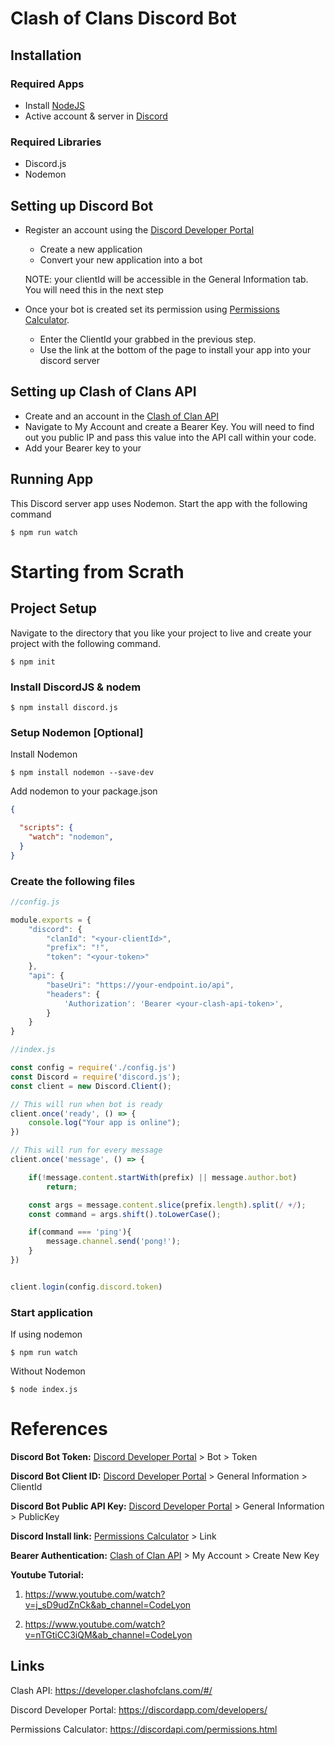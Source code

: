 # Clash of Clans Discord Bot

## Installation

### Required Apps

* Install [NodeJS](https://nodejs.org/en/)
* Active account & server in [Discord](https://discord.com/login)

### Required Libraries

* Discord.js
* Nodemon

## Setting up Discord Bot

* Register an account using the [Discord Developer Portal](https://discordapp.com/developers/)
    * Create a new application
    * Convert your new application into a bot
    
    NOTE: your clientId will be accessible in the General Information tab. You will need this in the next step

* Once your bot is created set its permission using [Permissions Calculator](https://discordapp.com/developers/). 

    * Enter the ClientId your grabbed in the previous step.        
    * Use the link at the bottom of the page to install your app into your discord server 

## Setting up Clash of Clans API


* Create and an account in the [Clash of Clan API](https://developer.clashofclans.com/#/)
*  Navigate to My Account and create a Bearer Key. You will need to find out you public IP and pass this value into the API call within your code.
* Add your Bearer key to your 

## Running App

This Discord server app uses Nodemon. Start the app with the following command

```
$ npm run watch
```


# Starting from Scrath

## Project Setup

Navigate to the directory that you like your project to live and create your project with the following command.

```shell
$ npm init
```

### Install DiscordJS & nodem

```shell
$ npm install discord.js
```

### Setup Nodemon [Optional] 

Install Nodemon
```shell
$ npm install nodemon --save-dev
```

Add nodemon to your package.json
```json
{

  "scripts": {
    "watch": "nodemon",
  }
}
```

### Create the following files

```javascript
//config.js

module.exports = {
    "discord": {
        "clanId": "<your-clientId>",
        "prefix": "!",
        "token": "<your-token>"
    },
    "api": {
        "baseUri": "https://your-endpoint.io/api",
        "headers": {
            'Authorization': 'Bearer <your-clash-api-token>',
        }
    }
}

```

```javascript
//index.js

const config = require('./config.js')
const Discord = require('discord.js');
const client = new Discord.Client();

// This will run when bot is ready
client.once('ready', () => {
    console.log("Your app is online");
})

// This will run for every message
client.once('message', () => {

    if(!message.content.startWith(prefix) || message.author.bot)
        return;

    const args = message.content.slice(prefix.length).split(/ +/);
    const command = args.shift().toLowerCase();

    if(command === 'ping'){
        message.channel.send('pong!');
    }
})


client.login(config.discord.token)

```

### Start application

If using nodemon
```
$ npm run watch 
```

Without Nodemon 
```
$ node index.js
```

# References

**Discord Bot Token:** [Discord Developer Portal](https://discordapp.com/developers/) > Bot > Token

**Discord Bot Client ID:** [Discord Developer Portal](https://discordapp.com/developers/) > General Information > ClientId

**Discord Bot Public API Key:** [Discord Developer Portal](https://discordapp.com/developers/) > General Information > PublicKey

**Discord Install link:** [Permissions Calculator](https://discordapp.com/developers/) > Link

**Bearer Authentication:** [Clash of Clan API](https://developer.clashofclans.com/#/) > My Account > Create New Key

**Youtube Tutorial:**

1. https://www.youtube.com/watch?v=j_sD9udZnCk&ab_channel=CodeLyon

2. https://www.youtube.com/watch?v=nTGtiCC3iQM&ab_channel=CodeLyon


## Links

Clash API: https://developer.clashofclans.com/#/

Discord Developer Portal: https://discordapp.com/developers/

Permissions Calculator: https://discordapi.com/permissions.html


